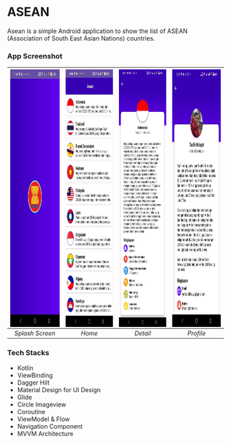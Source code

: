 # ASEAN
Asean is a simple Android application to show the list of ASEAN (Association of South East Asian Nations) countries.

### App Screenshot
| <img src=splash.jpeg  align="center" height="600" width="200" ></a> | <img src=home.jpeg  align="center" height="600" width="200" ></a> | <img src=details.jpeg  align="center" height="600" width="200" ></a> | <img src=profile.jpeg  align="center" height="600" width="200" ></a> |
|:-------------------------------------------------------------------:|:-----------------------------------------------------------------:|:--------------------------------------------------------------------:|:--------------------------------------------------------------------:|
|                           *Splash Screen*                           |                              *Home*                               |                               *Detail*                               |                              *Profile*                               |

### Tech Stacks
- Kotlin
- ViewBinding
- Dagger Hilt
- Material Design for UI Design
- Glide
- Circle Imageview
- Coroutine
- ViewModel & Flow
- Navigation Component
- MVVM Architecture